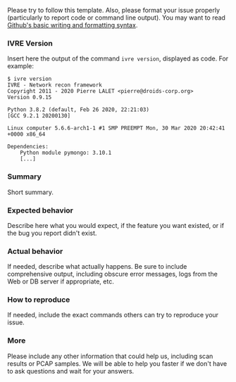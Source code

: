 Please try to follow this template. Also, please format your issue
properly (particularly to report code or command line output). You may
want to read
[Github's basic writing and formatting syntax](https://help.github.com/articles/basic-writing-and-formatting-syntax/).

### IVRE Version

Insert here the output of the command `ivre version`, displayed as
code. For example:

```
$ ivre version
IVRE - Network recon framework
Copyright 2011 - 2020 Pierre LALET <pierre@droids-corp.org>
Version 0.9.15

Python 3.8.2 (default, Feb 26 2020, 22:21:03)
[GCC 9.2.1 20200130]

Linux computer 5.6.6-arch1-1 #1 SMP PREEMPT Mon, 30 Mar 2020 20:42:41 +0000 x86_64

Dependencies:
    Python module pymongo: 3.10.1
    [...]
```

### Summary

Short summary.

### Expected behavior

Describe here what you would expect, if the feature you want existed,
or if the bug you report didn't exist.

### Actual behavior

If needed, describe what actually happens. Be sure to include
comprehensive output, including obscure error messages, logs from the
Web or DB server if appropriate, etc.

### How to reproduce

If needed, include the exact commands others can try to reproduce your
issue.

### More

Please include any other information that could help us, including
scan results or PCAP samples. We will be able to help you faster if we
don't have to ask questions and wait for your answers.
